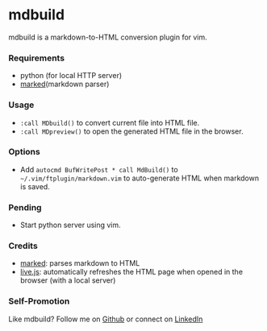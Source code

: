# mdbuild
mdbuild is a markdown-to-HTML conversion plugin for vim. 

### Requirements
- python (for local HTTP server)
- [marked](https://github.com/markedjs/marked)(markdown parser)

### Usage
- `:call MDbuild()` to convert current file into HTML file.
- `:call MDpreview()` to open the generated HTML file in the browser.

### Options
- Add `autocmd BufWritePost * call MdBuild()` to `~/.vim/ftplugin/markdown.vim` to auto-generate HTML when markdown is saved.

### Pending
- Start python server using vim.

### Credits
- [marked](https://github.com/markedjs/marked): parses markdown to HTML
- [live.js](https://livejs.com/): automatically refreshes the HTML page when opened in the browser (with a local server)

### Self-Promotion
Like mdbuild? Follow me on [Github](https://github.com/kgrewal2/) or connect on [LinkedIn](https://www.linkedin.com/in/ksgrewal/)
